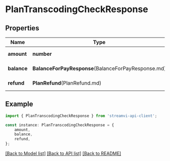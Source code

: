 # PlanTranscodingCheckResponse


## Properties

Name | Type | Description | Notes
------------ | ------------- | ------------- | -------------
**amount** | **number** | Amount | [default to 0]
**balance** | **BalanceForPayResponse**(BalanceForPayResponse.md) | Balance for pay object | [default to undefined]
**refund** | **PlanRefund**(PlanRefund.md) | Refund for rate | [default to undefined]

## Example

```typescript
import { PlanTranscodingCheckResponse } from 'streamvi-api-client';

const instance: PlanTranscodingCheckResponse = {
    amount,
    balance,
    refund,
};
```

[[Back to Model list]](../README.md#documentation-for-models) [[Back to API list]](../README.md#documentation-for-api-endpoints) [[Back to README]](../README.md)

